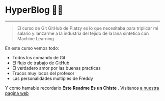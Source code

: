 # HyperBlog 👋🏻
------------
> El curso de Git GitHub de Platzy es lo que necesitaba  para triplicar mi salario y lanzarme a la industria del tejido de la lana sintetica con Machine Learning

En este curso vemos todo:
- Todos los comando de Git
- El flujo de trabajo de GitHub
- El verdadero amor por las buenas practicas 
- Trucos muy locos del profesor
- Las personalidades multiples de Freddy

Y como hamable recordario **Este Readme Es un Chiste** . Visitanos [a nuestra pagina web](https://www.thevirtualape.com/ "a nuestra pagina web")